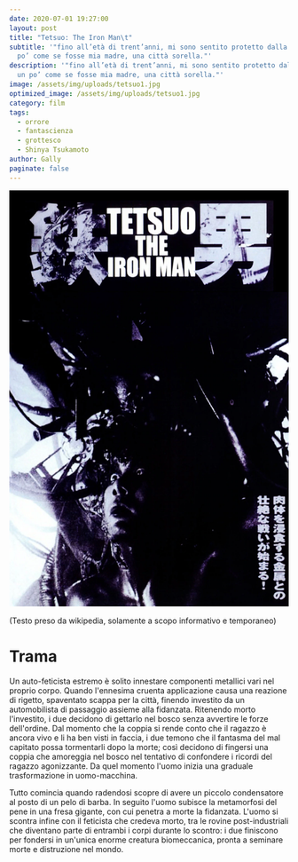```yaml
---
date: 2020-07-01 19:27:00
layout: post
title: "Tetsuo: The Iron Man\t"
subtitle: '"fino all’età di trent’anni, mi sono sentito protetto dalla città, un
  po’ come se fosse mia madre, una città sorella."'
description: '"fino all’età di trent’anni, mi sono sentito protetto dalla città,
  un po’ come se fosse mia madre, una città sorella."'
image: /assets/img/uploads/tetsuo1.jpg
optimized_image: /assets/img/uploads/tetsuo1.jpg
category: film
tags:
  - orrore
  - fantascienza
  - grottesco
  - Shinya Tsukamoto
author: Gally
paginate: false
---
```

![](/assets/img/uploads/tetsuo-locandina.jpg)	

(Testo preso da wikipedia, solamente a scopo informativo e temporaneo)	

# Trama	

Un auto-feticista estremo è solito innestare componenti metallici vari nel proprio corpo. Quando l'ennesima cruenta applicazione causa una reazione di rigetto, spaventato scappa per la città, finendo investito da un automobilista di passaggio assieme alla fidanzata. Ritenendo morto l'investito, i due decidono di gettarlo nel bosco senza avvertire le forze dell'ordine. Dal momento che la coppia si rende conto che il ragazzo è ancora vivo e li ha ben visti in faccia, i due temono che il fantasma del mal capitato possa tormentarli dopo la morte; così decidono di fingersi una coppia che amoreggia nel bosco nel tentativo di confondere i ricordi del ragazzo agonizzante. Da quel momento l'uomo inizia una graduale trasformazione in uomo-macchina.

Tutto comincia quando radendosi scopre di avere un piccolo condensatore al posto di un pelo di barba. In seguito l'uomo subisce la metamorfosi del pene in una fresa gigante, con cui penetra a morte la fidanzata. L'uomo si scontra infine con il feticista che credeva morto, tra le rovine post-industriali che diventano parte di entrambi i corpi durante lo scontro: i due finiscono per fondersi in un'unica enorme creatura biomeccanica, pronta a seminare morte e distruzione nel mondo.